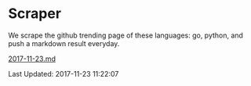 # Scraper

We scrape the github trending page of these languages: go, python, and push a markdown result everyday.

[2017-11-23.md](https://github.com/borays/Scraper/blob/master/2017-11-23.md)

Last Updated: 2017-11-23 11:22:07